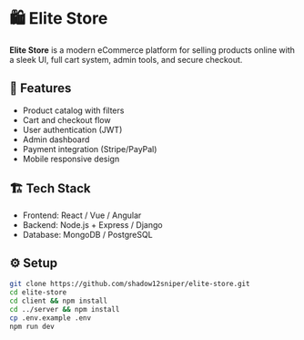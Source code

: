 # 🛍️ Elite Store

**Elite Store** is a modern eCommerce platform for selling products online with a sleek UI, full cart system, admin tools, and secure checkout.

## 🚀 Features

- Product catalog with filters
- Cart and checkout flow
- User authentication (JWT)
- Admin dashboard
- Payment integration (Stripe/PayPal)
- Mobile responsive design

## 🏗️ Tech Stack

- Frontend: React / Vue / Angular
- Backend: Node.js + Express / Django
- Database: MongoDB / PostgreSQL

## ⚙️ Setup

```bash
git clone https://github.com/shadow12sniper/elite-store.git
cd elite-store
cd client && npm install
cd ../server && npm install
cp .env.example .env
npm run dev
